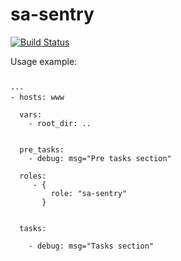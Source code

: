 # sa-sentry


[![Build Status](https://travis-ci.org/softasap/sa-sentry.svg?branch=master)](https://travis-ci.org/softasap/sa-sentry)

Usage example:

```

---
- hosts: www

  vars:
    - root_dir: ..


  pre_tasks:
    - debug: msg="Pre tasks section"

  roles:
     - {
         role: "sa-sentry"
       }


  tasks:

    - debug: msg="Tasks section"


```

